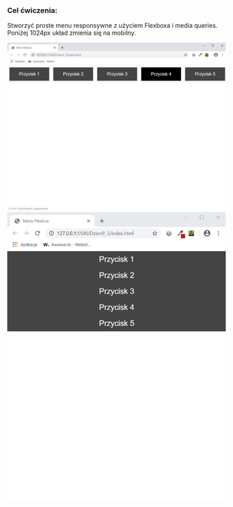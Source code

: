 <h3>Cel ćwiczenia:</h3>
<p>Stworzyć proste menu responsywne z użyciem Flexboxa i media queries. Poniżej 1024px układ zmienia się na mobilny.</p>

<img src="Screenshot2.png" alt="Tu powinien być Screenshot2">

<img src="Screenshot1.png" alt="Tu powinien być Screenshot1">